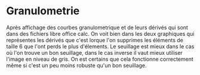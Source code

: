 # Granulometrie

Après affichage des courbes granulometrique et de leurs dérivés qui sont dans des fichiers libre office calc.
On voit bien dans les deux graphiques qui représentes les dérivés que c'est lorque l'on supprimes les éléments de taille 6 que l'ont perds le plus d'élements.
Le seuillage est mieux dans le cas où l'on trouve un bon seuillage, dans le cas inverse il vaut mieux utiliser l'image en niveau de gris.
On est certains que cela fonctionne correctement même si c'est un peu moins robuste qu'un bon seuillage.